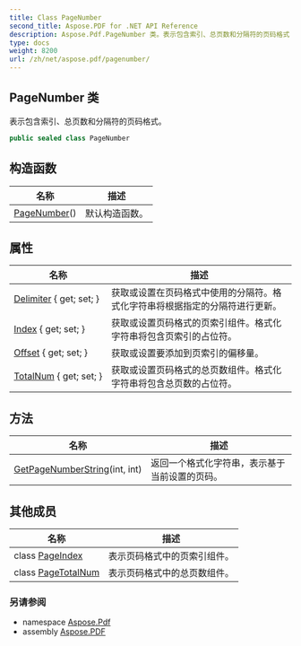 ```yaml
---
title: Class PageNumber
second_title: Aspose.PDF for .NET API Reference
description: Aspose.Pdf.PageNumber 类。表示包含索引、总页数和分隔符的页码格式
type: docs
weight: 8200
url: /zh/net/aspose.pdf/pagenumber/
---
```

## PageNumber 类

表示包含索引、总页数和分隔符的页码格式。

```csharp
public sealed class PageNumber
```

## 构造函数

| 名称 | 描述 |
| --- | --- |
| [PageNumber](pagenumber/)() | 默认构造函数。 |

## 属性

| 名称 | 描述 |
| --- | --- |
| [Delimiter](../../aspose.pdf/pagenumber/delimiter/) { get; set; } | 获取或设置在页码格式中使用的分隔符。格式化字符串将根据指定的分隔符进行更新。 |
| [Index](../../aspose.pdf/pagenumber/index/) { get; set; } | 获取或设置页码格式的页索引组件。格式化字符串将包含页索引的占位符。 |
| [Offset](../../aspose.pdf/pagenumber/offset/) { get; set; } | 获取或设置要添加到页索引的偏移量。 |
| [TotalNum](../../aspose.pdf/pagenumber/totalnum/) { get; set; } | 获取或设置页码格式的总页数组件。格式化字符串将包含总页数的占位符。 |

## 方法

| 名称 | 描述 |
| --- | --- |
| [GetPageNumberString](../../aspose.pdf/pagenumber/getpagenumberstring/)(int, int) | 返回一个格式化字符串，表示基于当前设置的页码。 |

## 其他成员

| 名称 | 描述 |
| --- | --- |
| class [PageIndex](../../aspose.pdf/pagenumber.pageindex) | 表示页码格式中的页索引组件。 |
| class [PageTotalNum](../../aspose.pdf/pagenumber.pagetotalnum) | 表示页码格式中的总页数组件。 |

### 另请参阅

* namespace [Aspose.Pdf](../../aspose.pdf/)
* assembly [Aspose.PDF](../../)